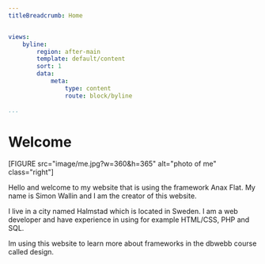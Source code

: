 ```yaml
---
titleBreadcrumb: Home


views:
    byline:
        region: after-main
        template: default/content
        sort: 1
        data:
            meta:
                type: content
                route: block/byline

...
```

Welcome
===============================
[FIGURE src="image/me.jpg?w=360&h=365" alt="photo of me" class="right"]
<p>Hello and welcome to my website that is using the framework Anax Flat. My name is Simon Wallin and I am the creator of this website.</p>
<p>I live in a city named Halmstad which is located in Sweden.
I am a web developer and have experience in using for example HTML/CSS, PHP and SQL.


Im using this website to learn more about frameworks in the dbwebb course called design.</p>
